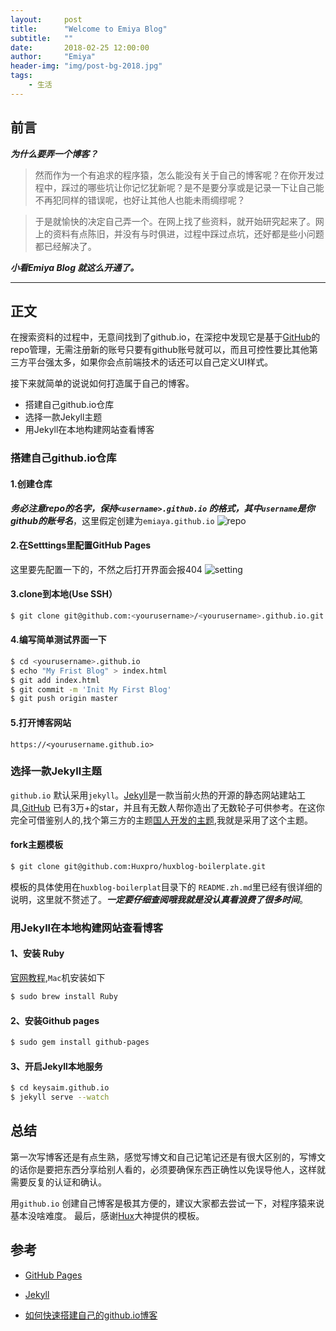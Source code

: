 ```yaml
---
layout:     post
title:      "Welcome to Emiya Blog"
subtitle:   ""
date:       2018-02-25 12:00:00
author:     "Emiya"
header-img: "img/post-bg-2018.jpg"
tags:
    - 生活
---
```



## 前言

***为什么要弄一个博客？***

> 然而作为一个有追求的程序猿，怎么能没有关于自己的博客呢？在你开发过程中，踩过的哪些坑让你记忆犹新呢？是不是要分享或是记录一下让自己能不再犯同样的错误呢，也好让其他人也能未雨绸缪呢？

> 于是就愉快的决定自己弄一个。在网上找了些资料，就开始研究起来了。网上的资料有点陈旧，并没有与时俱进，过程中踩过点坑，还好都是些小问题都已经解决了。

***小看Emiya Blog 就这么开通了。***


---

## 正文

在搜索资料的过程中，无意间找到了github.io，在深挖中发现它是基于[GitHub](https://www.github.com)的repo管理，无需注册新的账号只要有github账号就可以，而且可控性要比其他第三方平台强太多，如果你会点前端技术的话还可以自己定义UI样式。

接下来就简单的说说如何打造属于自己的博客。  

* 搭建自己github.io仓库
* 选择一款Jekyll主题
* 用Jekyll在本地构建网站查看博客

### 搭建自己github.io仓库
#### 1.创建仓库

***务必注意repo的名字，保持`<username>.github.io` 的格式，其中`username`是你github的账号名***，这里假定创建为`emiaya.github.io`
![repo]({{site.url}}/img/postsimgs/2018-02-25-repo.png)

#### 2.在Setttings里配置GitHub Pages
这里要先配置一下的，不然之后打开界面会报404
![setting]({{site.url}}/img/postsimgs/2018-02-25-settings.png)

#### 3.clone到本地(Use SSH）
```bash
$ git clone git@github.com:<yourusername>/<yourusername>.github.io.git
```
#### 4.编写简单测试界面一下
```bash
$ cd <yourusername>.github.io
$ echo "My Frist Blog" > index.html
$ git add index.html
$ git commit -m 'Init My First Blog'
$ git push origin master 
```
#### 5.打开博客网站 
`https://<yourusername.github.io>`

### 选择一款Jekyll主题
`github.io` 默认采用`jekyll`。[Jekyll](https://jekyllrb.com)是一款当前火热的开源的静态网站建站工具,[GitHub](https://github.com/jekyll/jekyll) 已有3万+的star，并且有无数人帮你造出了无数轮子可供参考。在这你完全可借鉴别人的,找个第三方的主题[国人开发的主题](https://github.com/Huxpro/huxpro.github.io),我就是采用了这个主题。

#### fork主题模板
```bash
$ git clone git@github.com:Huxpro/huxblog-boilerplate.git
```
模板的具体使用在`huxblog-boilerplat`目录下的 `README.zh.md`里已经有很详细的说明，这里就不赘述了。***一定要仔细查阅哦我就是没认真看浪费了很多时间***。


### 用Jekyll在本地构建网站查看博客
#### 1、安装 Ruby
[官网教程](https://www.ruby-lang.org/en/downloads/),`Mac`机安装如下

```bash
$ sudo brew install Ruby
```
#### 2、安装Github pages

```bash
$ sudo gem install github-pages
```
#### 3、开启Jekyll本地服务

```bash
$ cd keysaim.github.io
$ jekyll serve --watch
```

## 总结
第一次写博客还是有点生熟，感觉写博文和自己记笔记还是有很大区别的，写博文的话你是要把东西分享给别人看的，必须要确保东西正确性以免误导他人，这样就需要反复的认证和确认。

用`github.io` 创建自己博客是极其方便的，建议大家都去尝试一下，对程序猿来说基本没啥难度。
最后，感谢[Hux](http://huangxuan.me)大神提供的模板。

## 参考

* [GitHub Pages](https://pages.github.com/) 

* [Jekyll](http://jekyllrb.com/)

* [如何快速搭建自己的github.io博客](http://blog.csdn.net/Walkerhau/article/details/77394659)



